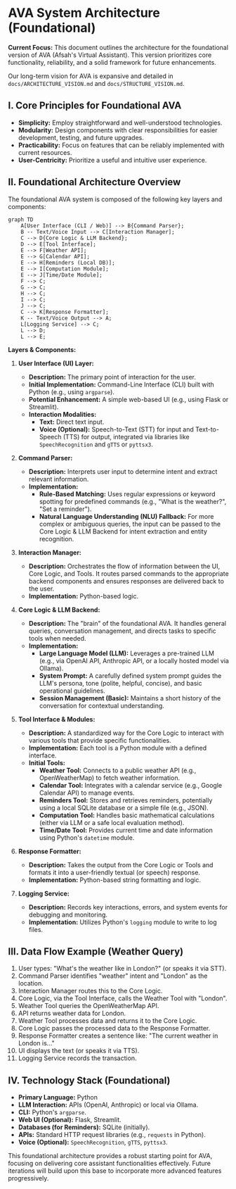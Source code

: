 # AVA System Architecture (Foundational)

**Current Focus:** This document outlines the architecture for the foundational version of AVA (Afsah's Virtual Assistant). This version prioritizes core functionality, reliability, and a solid framework for future enhancements.

Our long-term vision for AVA is expansive and detailed in `docs/ARCHITECTURE_VISION.md` and `docs/STRUCTURE_VISION.md`.

## I. Core Principles for Foundational AVA

*   **Simplicity:** Employ straightforward and well-understood technologies.
*   **Modularity:** Design components with clear responsibilities for easier development, testing, and future upgrades.
*   **Practicability:** Focus on features that can be reliably implemented with current resources.
*   **User-Centricity:** Prioritize a useful and intuitive user experience.

## II. Foundational Architecture Overview

The foundational AVA system is composed of the following key layers and components:

```mermaid
graph TD
    A[User Interface (CLI / Web)] --> B{Command Parser};
    B -- Text/Voice Input --> C[Interaction Manager];
    C --> D{Core Logic & LLM Backend};
    D --> E[Tool Interface];
    E --> F[Weather API];
    E --> G[Calendar API];
    E --> H[Reminders (Local DB)];
    E --> I[Computation Module];
    E --> J[Time/Date Module];
    F --> C;
    G --> C;
    H --> C;
    I --> C;
    J --> C;
    C --> K[Response Formatter];
    K -- Text/Voice Output --> A;
    L[Logging Service] --> C;
    L --> D;
    L --> E;
```

**Layers & Components:**

1.  **User Interface (UI) Layer:**
    *   **Description:** The primary point of interaction for the user.
    *   **Initial Implementation:** Command-Line Interface (CLI) built with Python (e.g., using `argparse`).
    *   **Potential Enhancement:** A simple web-based UI (e.g., using Flask or Streamlit).
    *   **Interaction Modalities:**
        *   **Text:** Direct text input.
        *   **Voice (Optional):** Speech-to-Text (STT) for input and Text-to-Speech (TTS) for output, integrated via libraries like `SpeechRecognition` and `gTTS` or `pyttsx3`.

2.  **Command Parser:**
    *   **Description:** Interprets user input to determine intent and extract relevant information.
    *   **Implementation:**
        *   **Rule-Based Matching:** Uses regular expressions or keyword spotting for predefined commands (e.g., "What is the weather?", "Set a reminder").
        *   **Natural Language Understanding (NLU) Fallback:** For more complex or ambiguous queries, the input can be passed to the Core Logic & LLM Backend for intent extraction and entity recognition.

3.  **Interaction Manager:**
    *   **Description:** Orchestrates the flow of information between the UI, Core Logic, and Tools. It routes parsed commands to the appropriate backend components and ensures responses are delivered back to the user.
    *   **Implementation:** Python-based logic.

4.  **Core Logic & LLM Backend:**
    *   **Description:** The "brain" of the foundational AVA. It handles general queries, conversation management, and directs tasks to specific tools when needed.
    *   **Implementation:**
        *   **Large Language Model (LLM):** Leverages a pre-trained LLM (e.g., via OpenAI API, Anthropic API, or a locally hosted model via Ollama).
        *   **System Prompt:** A carefully defined system prompt guides the LLM's persona, tone (polite, helpful, concise), and basic operational guidelines.
        *   **Session Management (Basic):** Maintains a short history of the conversation for contextual understanding.

5.  **Tool Interface & Modules:**
    *   **Description:** A standardized way for the Core Logic to interact with various tools that provide specific functionalities.
    *   **Implementation:** Each tool is a Python module with a defined interface.
    *   **Initial Tools:**
        *   **Weather Tool:** Connects to a public weather API (e.g., OpenWeatherMap) to fetch weather information.
        *   **Calendar Tool:** Integrates with a calendar service (e.g., Google Calendar API) to manage events.
        *   **Reminders Tool:** Stores and retrieves reminders, potentially using a local SQLite database or a simple file (e.g., JSON).
        *   **Computation Tool:** Handles basic mathematical calculations (either via LLM or a safe local evaluation method).
        *   **Time/Date Tool:** Provides current time and date information using Python's `datetime` module.

6.  **Response Formatter:**
    *   **Description:** Takes the output from the Core Logic or Tools and formats it into a user-friendly textual (or speech) response.
    *   **Implementation:** Python-based string formatting and logic.

7.  **Logging Service:**
    *   **Description:** Records key interactions, errors, and system events for debugging and monitoring.
    *   **Implementation:** Utilizes Python's `logging` module to write to log files.

## III. Data Flow Example (Weather Query)

1.  User types: "What's the weather like in London?" (or speaks it via STT).
2.  Command Parser identifies "weather" intent and "London" as the location.
3.  Interaction Manager routes this to the Core Logic.
4.  Core Logic, via the Tool Interface, calls the Weather Tool with "London".
5.  Weather Tool queries the OpenWeatherMap API.
6.  API returns weather data for London.
7.  Weather Tool processes data and returns it to the Core Logic.
8.  Core Logic passes the processed data to the Response Formatter.
9.  Response Formatter creates a sentence like: "The current weather in London is..."
10. UI displays the text (or speaks it via TTS).
11. Logging Service records the transaction.

## IV. Technology Stack (Foundational)

*   **Primary Language:** Python
*   **LLM Interaction:** APIs (OpenAI, Anthropic) or local via Ollama.
*   **CLI:** Python's `argparse`.
*   **Web UI (Optional):** Flask, Streamlit.
*   **Databases (for Reminders):** SQLite (initially).
*   **APIs:** Standard HTTP request libraries (e.g., `requests` in Python).
*   **Voice (Optional):** `SpeechRecognition`, `gTTS`, `pyttsx3`.

This foundational architecture provides a robust starting point for AVA, focusing on delivering core assistant functionalities effectively. Future iterations will build upon this base to incorporate more advanced features progressively. 